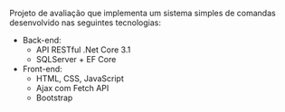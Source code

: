 Projeto de avaliação que implementa um sistema simples de comandas desenvolvido nas seguintes tecnologias:
- Back-end:
  - API RESTful .Net Core 3.1
  - SQLServer + EF Core
- Front-end:
  - HTML, CSS, JavaScript
  - Ajax com Fetch API
  - Bootstrap
